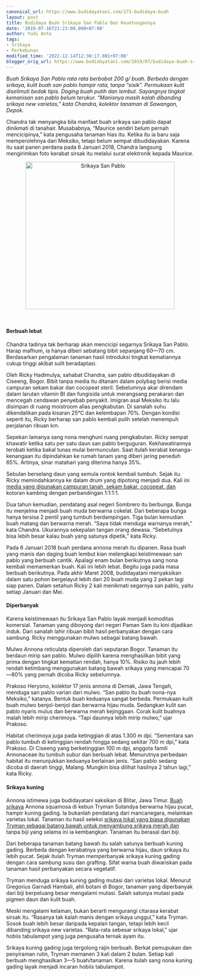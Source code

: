 ```yaml
---
canonical_url: https://www.budidayatani.com/173-budidaya-buah
layout: post
title: Budidaya Buah Srikaya San Pablo Dan Keuntungannya
date: '2019-07-16T21:23:00.000+07:00'
author: Yudi Anto
tags:
- Srikaya
- Perkebunan
modified_time: '2022-12-14T12:30:17.801+07:00'
blogger_orig_url: https://www.budidayatani.com/2019/07/budidaya-buah-srikaya-san-pablo-dan.html
---
```


<p><i>Buah Srikaya San Pablo rata rata berbobot 200 g/ buah. Berbeda dengan srikaya, kulit buah san pablo hampir rata, tanpa “sisik”. Permukaan kulit diselimuti bedak tipis. Daging buah putih dan lembut. Sayangnya tingkat kemanisan san pablo belum terukur. “Manisnya masih kalah dibanding srikaya new varietas,” kata Chandra, kolektor tanaman di Sawangan, Depok.</i></p><p>Chandra tak menyangka bila manfaat buah srikaya san pablo dapat dinikmati di tanahair. Musababnya, “Maurice sendiri belum pernah mencicipinya,” kata pengusaha tanaman hias itu. Ketika itu ia baru saja memperolehnya dari Meksiko, tetapi belum sempat dibudidayakan. Karena itu saat panen perdana pada 6 Januari 2018, Chandra langsung mengirimkan foto kerabat sirsak itu melalui surat elektronik kepada Maurice.</p><div style="clear: both; text-align: center;"><a style="margin-left: 1em; margin-right: 1em;" href="https://i2.wp.com/1.bp.blogspot.com/-5BIdJjopzl8/XS3AzuZ9ThI/AAAAAAAAC-I/04SLq26ONvcVoebXEsO2ixHn1JOzVF3IACLcBGAs/s1600/markissa_605x600.jpg?ssl=1"><img loading="lazy" title="Srikaya San Pablo" src="https://i0.wp.com/1.bp.blogspot.com/-5BIdJjopzl8/XS3AzuZ9ThI/AAAAAAAAC-I/04SLq26ONvcVoebXEsO2ixHn1JOzVF3IACLcBGAs/s400/markissa_605x600.jpg?resize=400%2C396&amp;ssl=1" alt="Srikaya San Pablo" width="400" height="396" border="0" data-original-height="600" data-original-width="605" data-recalc-dims="1" /></a></div><p>&nbsp;</p><h4>Berbuah lebat</h4><p>Chandra tadinya tak berharap akan mencicipi segarnya Srikaya San Pablo. Harap mafhum, ia hanya diberi sebatang bibit sepanjang 60—70 cm. Berdasarkan pengalaman tanaman hasil introduksi tingkat kematiannya cukup tinggi akibat sulit beradaptasi.</p><p>Oleh Ricky Hadimulya, sahabat Chandra, san pablo dibudidayakan di Ciseeng, Bogor. Bibit tanpa media itu ditanam dalam polybag berisi media campuran sekam bakar dan cocopeat steril. Sebelumnya akar direndam dalam larutan vitamin BI dan fungisida untuk merangsang perakaran dan mencegah cendawan penyebab penyakit. Imigran asal Meksiko itu lalu disimpan di ruang moistroom alias pengkabutan. Di sanalah suhu dikendalikan pada kisaran 25°C dan kelembapan 70%. Dengan kondisi seperti itu, Ricky berharap san pablo kembali pulih setelah menempuh perjalanan ribuan km.</p><p>Sepekan lamanya sang nona menghuni ruang pengkabutan. Ricky sempat khawatir ketika satu per satu daun san pablo berguguran. Kekhawatirannya terobati ketika bakal tunas mulai bermunculan. Saat itulah kerabat kenanga-kenangaan itu dipindahkan ke rumah tanam yang diberi jaring peneduh 65%. Artinya, sinar matahari yang diterima hanya 35%.</p><p>Sebulan berselang daun yang semula rontok kembali tumbuh. Sejak itu Ricky memindahkannya ke dalam drum yang dipotong menjadi dua. Kali ini <a style="width: auto !important;" href="https://www.budidayatani.com/2019/06/perawatan-pohon-dan-media-tanam-agar.html" data-wpil-post-to-="data-wpil-post-to-">media yang digunakan campuran tanah, sekam bakar, cocopeat, dan</a> kotoran kambing dengan perbandingan 1:1:1:1.</p><p>Dua tahun kemudian, pendatang asal negeri Sombrero itu berbunga. Bunga itu menjelma menjadi buah muda berwarna cokelat. Dari beberapa bunga hanya tersisa 2 pentil yang tumbuh berdampingan. Tiga bulan kemudian buah matang dan berwarna merah. “Saya tidak menduga warnanya merah,” kata Chandra. Ukurannya sekepalan tangan orang dewasa. “Sebetulnya bisa lebih besar kalau buah yang satunya dipetik,” kata Ricky.</p><p>Pada 6 Januari 2018 buah perdana annona merah itu dipanen. Rasa buah yang manis dan daging buah lembut kian melengkapi keistimewaan san pablo yang berbuah cantik. Apalagi enam bulan berikutnya sang nona kembali memamerkan buah. Kali ini lebih lebat. Begitu juga pada masa berbuah berikutnya. Pada akhir Maret 2008, budidayatani menyaksikan dalam satu pohon bergelayut lebih dari 20 buah muda yang 2 pekan lagi siap panen. Dalam setahun Ricky 2 kali menikmati segarnya san pablo, yaitu setiap Januari dan Mei.</p><h4>Diperbanyak</h4><p>Karena keistimewaan itu Srikaya San Pablo layak menjadi komoditas komersial. Tanaman yang diboyong dari negeri Paman Sam itu kini dijadikan induk. Dari sanalah lahir ribuan bibit hasil perbanyakan dengan cara sambung. Ricky menggunakan mulwo sebagai batang bawah.</p><p>Mulwo Annona reticulata diperoleh dari seputaran Bogor. Tanaman itu berdaun mirip san pablo. Mulwo dipilih karena menghasilkan bibit yang prima dengan tingkat kematian rendah, hanya 10%. Risiko itu jauh lebih rendah ketimbang menggunakan batang bawah srikaya yang mencapai 70—80% yang pernah dicoba Ricky sebelumnya.</p><p>Prakoso Heryono, kolektor 17 jenis annona di Demak, Jawa Tengah, menduga san pablo varian dari mulwo. “San pablo itu buah nona-nya Meksiko,” katanya. Bentuk buah keduanya sangat berbeda. Permukaan kulit buah mulwo benjol-benjol dan berwarna hijau muda. Sedangkan kulit san pablo nyaris mulus dan berwarna merah kejinggaan. Corak kulit buahnya malah lebih mirip cherimoya. “Tapi daunnya lebih mirip mulwo,” ujar Prakoso.</p><p>Habitat cherimoya juga pada ketinggian di atas 1.300 m dpi. “Sementara san pablo tumbuh di ketinggian rendah hingga sedang sekitar 700 m dpi,” kata Prakoso. Di Ciseeng yang berketinggian 100 m dpi, anggota famili Annonaceae itu tumbuh subur dan berbuah lebat. Menurutnya perbedaan habitat itu menunjukkan keduanya berlainan jenis. “San pablo sedang dicoba di daerah tinggi, Malang. Mungkin bisa dilihat hasilnya 2 tahun lagi,” kata Ricky.</p><h4>Srikaya kuning</h4><p>Annona istimewa juga budidayatani saksikan di Blitar, Jawa Timur. <a href="https://www.budidayatani.com/search/label/Srikaya">Buah srikaya</a> Annona squamosa di kebun Tryman Sutandya berwarna hijau pucat, hampir kuning gading. Ia bukanlah pendatang dari mancanegara, melainkan varietas lokal. Tanaman itu hasil seleksi <a style="width: auto !important;" href="https://www.budidayatani.com/2019/06/macam-macam-jenis-dan-varietas-srikaya.html" data-wpil-post-to-="data-wpil-post-to-">srikaya lokal yang biasa digunakan Tryman sebagai batang bawah untuk menyambung srikaya merah dan</a> tanpa biji yang selama ini ia kembangkan. Tanaman itu berasal dari biji.</p><p>Dari beberapa tanaman batang bawah itu salah satunya berbuah kuning gading. Berbeda dengan kerabatnya yang berwarna hijau, daun srikaya itu lebih pucat. Sejak itulah Tryman memperbanyak srikaya kuning gading dengan cara sambung susu dan grafting. Sifat warna buah diwariskan pada tanaman hasil perbanyakan secara vegetatif.</p><p>Tryman menduga srikaya kuning gading mutasi dari varietas lokal. Menurut Gregorius Garnadi Hambali, ahli botani di Bogor, tanaman yang diperbanyak dari biji berpeluang besar mengalami mutasi. Salah satunya mutasi pada pigmen daun dan kulit buah.</p><p>Meski mengalami kelainan, bukan berarti mengurangi citarasa kerabat sirsak itu. “Rasanya tak kalah manis dengan srikaya unggul,” kata Tryman. Sosok buah lebih besar daripada kepalan tangan, tetapi lebih kecil dibanding srikaya new varietas. “Rata-rata sebesar srikaya lokal,” ujar hobiis tabulampot yang juga pengusaha ternak ayam itu.</p><p>Srikaya kuning gading juga tergolong rajin berbuah. Berkat pemupukan dan penyiraman rutin, Tryman memanen 3 kali dalam 2 bulan. Setiap kali berbuah menghasilkan 3—5 buah/tanaman. Karena itulah sang nona kuning gading layak menjadi incaran hobiis tabulampot.</p>